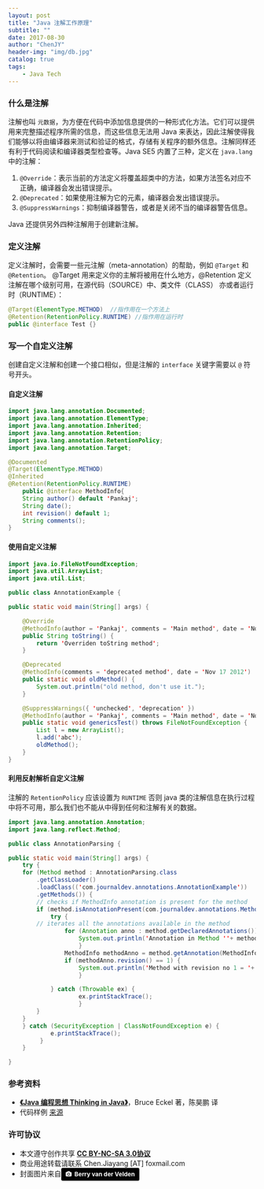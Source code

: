 ```yaml
---
layout: post
title: "Java 注解工作原理"
subtitle: ""
date: 2017-08-30
author: "ChenJY"
header-img: "img/db.jpg"
catalog: true
tags: 
    - Java Tech
---
```


### 什么是注解
注解也叫 `元数据`，为方便在代码中添加信息提供的一种形式化方法。它们可以提供用来完整描述程序所需的信息，而这些信息无法用 Java 来表达，因此注解使得我们能够以将由编译器来测试和验证的格式，存储有关程序的额外信息。注解同样还有利于代码阅读和编译器类型检查等。Java SE5 内置了三种，定义在 `java.lang` 中的注解：

1. `@Override`：表示当前的方法定义将覆盖超类中的方法，如果方法签名对应不正确，编译器会发出错误提示。
2. `@Deprecated`：如果使用注解为它的元素，编译器会发出错误提示。
3. `@SuppressWarnings`：抑制编译器警告，或者是关闭不当的编译器警告信息。

Java 还提供另外四种注解用于创建新注解。

### 定义注解
定义注解时，会需要一些元注解（meta-annotation）的帮助，例如 `@Target` 和 `@Retention`。 @Target 用来定义你的主解将被用在什么地方，@Retention 定义注解在哪个级别可用，在源代码（SOURCE）中、类文件（CLASS） 亦或者运行时（RUNTIME）：

```java
@Target(ElementType.METHOD)  //指作用在一个方法上
@Retention(RetentionPolicy.RUNTIME) //指作用在运行时
public @interface Test {}
```

### 写一个自定义注解
创建自定义注解和创建一个接口相似，但是注解的 `interface` 关键字需要以 `@` 符号开头。

#### 自定义注解
```java
import java.lang.annotation.Documented;
import java.lang.annotation.ElementType;
import java.lang.annotation.Inherited;
import java.lang.annotation.Retention;
import java.lang.annotation.RetentionPolicy;
import java.lang.annotation.Target;

@Documented
@Target(ElementType.METHOD)
@Inherited
@Retention(RetentionPolicy.RUNTIME)
    public @interface MethodInfo{
    String author() default 'Pankaj';
    String date();
    int revision() default 1;
    String comments();
}
```

#### 使用自定义注解

```java
import java.io.FileNotFoundException;
import java.util.ArrayList;
import java.util.List;

public class AnnotationExample {

public static void main(String[] args) {

    @Override
    @MethodInfo(author = 'Pankaj', comments = 'Main method', date = 'Nov 17 2012', revision = 1)
    public String toString() {
        return 'Overriden toString method';
    }

    @Deprecated
    @MethodInfo(comments = 'deprecated method', date = 'Nov 17 2012')
    public static void oldMethod() {
        System.out.println("old method, don't use it.");
    }

    @SuppressWarnings({ 'unchecked', 'deprecation' })
    @MethodInfo(author = 'Pankaj', comments = 'Main method', date = 'Nov 17 2012', revision = 10)
    public static void genericsTest() throws FileNotFoundException {
        List l = new ArrayList();
        l.add('abc');
        oldMethod();
    }
}
```

#### 利用反射解析自定义注解
注解的 `RetentionPolicy` 应该设置为 `RUNTIME` 否则 java 类的注解信息在执行过程中将不可用，那么我们也不能从中得到任何和注解有关的数据。

```java
import java.lang.annotation.Annotation;
import java.lang.reflect.Method;

public class AnnotationParsing {

public static void main(String[] args) {
    try {
    for (Method method : AnnotationParsing.class
        .getClassLoader()
        .loadClass(('com.journaldev.annotations.AnnotationExample'))
        .getMethods()) {
        // checks if MethodInfo annotation is present for the method
        if (method.isAnnotationPresent(com.journaldev.annotations.MethodInfo.class)) {
            try {
        // iterates all the annotations available in the method
                for (Annotation anno : method.getDeclaredAnnotations()) {
                    System.out.println('Annotation in Method ''+ method + '' : ' + anno);
                    }
                MethodInfo methodAnno = method.getAnnotation(MethodInfo.class);
                if (methodAnno.revision() == 1) {
                    System.out.println('Method with revision no 1 = '+ method);
                    }

            } catch (Throwable ex) {
                    ex.printStackTrace();
                    }
        }
    }
    } catch (SecurityException | ClassNotFoundException e) {
            e.printStackTrace();
         }
    }

}
```

### 参考资料
* <a href="http://product.dangdang.com/9317290.html" target="_blank"><b>《Java 编程思想 Thinking in Java》</b></a>，Bruce Eckel 著，陈昊鹏 译
* 代码样例 [来源](http://ifeve.com/java-annotations/)

### 许可协议
* 本文遵守创作共享 <a href="https://creativecommons.org/licenses/by-nc-sa/3.0/cn/" target="_blank"><b>CC BY-NC-SA 3.0协议</b></a>
* 商业用途转载请联系 Chen.Jiayang [AT] foxmail.com
* 封面图片来自<a style="background-color:black;color:white;text-decoration:none;padding:4px 6px;font-family:-apple-system, BlinkMacSystemFont, &quot;San Francisco&quot;, &quot;Helvetica Neue&quot;, Helvetica, Ubuntu, Roboto, Noto, &quot;Segoe UI&quot;, Arial, sans-serif;font-size:12px;font-weight:bold;line-height:1.2;display:inline-block;border-radius:3px;" href="http://unsplash.com/@berry807?utm_medium=referral&amp;utm_campaign=photographer-credit&amp;utm_content=creditBadge" target="_blank" rel="noopener noreferrer" title="Download free do whatever you want high-resolution photos from Berry van der Velden"><span style="display:inline-block;padding:2px 3px;"><svg xmlns="http://www.w3.org/2000/svg" style="height:12px;width:auto;position:relative;vertical-align:middle;top:-1px;fill:white;" viewBox="0 0 32 32"><title></title><path d="M20.8 18.1c0 2.7-2.2 4.8-4.8 4.8s-4.8-2.1-4.8-4.8c0-2.7 2.2-4.8 4.8-4.8 2.7.1 4.8 2.2 4.8 4.8zm11.2-7.4v14.9c0 2.3-1.9 4.3-4.3 4.3h-23.4c-2.4 0-4.3-1.9-4.3-4.3v-15c0-2.3 1.9-4.3 4.3-4.3h3.7l.8-2.3c.4-1.1 1.7-2 2.9-2h8.6c1.2 0 2.5.9 2.9 2l.8 2.4h3.7c2.4 0 4.3 1.9 4.3 4.3zm-8.6 7.5c0-4.1-3.3-7.5-7.5-7.5-4.1 0-7.5 3.4-7.5 7.5s3.3 7.5 7.5 7.5c4.2-.1 7.5-3.4 7.5-7.5z"></path></svg></span><span style="display:inline-block;padding:2px 3px;">Berry van der Velden</span></a>
 
